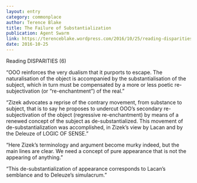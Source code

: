 ```yaml
---
layout: entry
category: commonplace
author: Terence Blake
title: The Failure of Substantialization
publication: Agent Swarm
link: https://terenceblake.wordpress.com/2016/10/25/reading-disparities-6-the-failure-of-substantialization/
date: 2016-10-25
---
```


Reading DISPARITIES (6)

“OOO reinforces the very dualism that it purports to escape. The naturalisation of the object is accompanied by the substantialisation of the subject, which in turn must be compensated by a more or less poetic re-subjectivation (or “re-enchantment”) of the real.”

“Zizek advocates a reprise of the contrary movement, from substance to subject, that is to say he proposes to undercut OOO’s secondary re-subjectivation of the object (regressive re-enchantment) by means of a renewed concept of the subject as de-substantialized. This movement of de-substantialization was accomplished, in Zizek’s view by Lacan and by the Deleuze of LOGIC OF SENSE.”

“Here Zizek’s terminology and argument become murky indeed, but the main lines are clear. We need a concept of pure appearance that is not the appearing of anything.”

“This de-substantialization of appearance corresponds to Lacan’s semblance and to Deleuze’s simulacrum.”